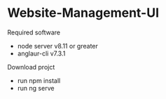 # Website-Management-UI

 Required software
 - node server v8.11 or greater
 - anglaur-cli v7.3.1

 Download projct
 - run npm install
 - run ng serve


